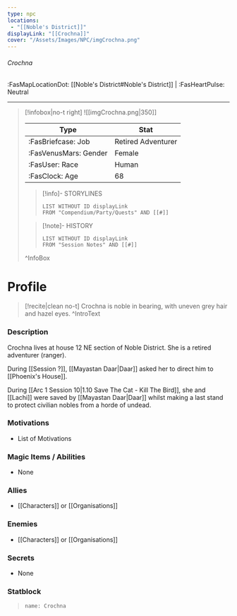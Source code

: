 ```yaml
---
type: npc
locations:
 - "[[Noble's District]]"
displayLink: "[[Crochna]]"
cover: "/Assets/Images/NPC/imgCrochna.png"
---
```

###### Crochna
<span class="sub2">:FasMapLocationDot: [[Noble's District#Noble's District]] | :FasHeartPulse: Neutral </span>
___

> [!infobox|no-t right]
> ![[imgCrochna.png|350]]
>
> | Type | Stat |
> | ---- | ---- |
> | :FasBriefcase: Job |  Retired Adventurer |
> | :FasVenusMars: Gender | Female |
> | :FasUser: Race | Human |
> | :FasClock: Age | 68 |
>
>> [!info]- STORYLINES
>>```dataview
>>LIST WITHOUT ID displayLink
>>FROM "Compendium/Party/Quests" AND [[#]]
>
>>[!note]- HISTORY
>>```dataview
>>LIST WITHOUT ID displayLink
>>FROM "Session Notes" AND [[#]]
>
>^InfoBox

# Profile

> [!recite|clean no-t]
>	Crochna is noble in bearing, with uneven grey hair and hazel eyes.
>^IntroText

### Description
Crochna lives at house 12 NE section of Noble District. She is a retired adventurer (ranger).

During [[Session ?]], [[Mayastan Daar|Daar]] asked her to direct him to [[Phoenix's House]].

During [[Arc 1 Session 10|1.10 Save The Cat - Kill The Bird]], she and [[Lachi]] were saved by [[Mayastan Daar|Daar]] whilst making a last stand to protect civilian nobles from a horde of undead.

### Motivations
- List of Motivations

### Magic Items / Abilities
- None

### Allies
- [[Characters]] or [[Organisations]]

### Enemies
- [[Characters]] or [[Organisations]]

### Secrets
- None

### Statblock

>```statblock
>name: Crochna

